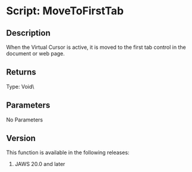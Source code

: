# Script: MoveToFirstTab

## Description

When the Virtual Cursor is active, it is moved to the first tab control
in the document or web page.

## Returns

Type: Void\

## Parameters

No Parameters

## Version

This function is available in the following releases:

1.  JAWS 20.0 and later
